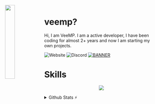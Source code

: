 <img align='left' src='./asset/ava.png' width='25%' heigh="35%">

# veemp?

Hi, I am VeeMP. I am a active developer, I have been coding for almost 2+ years and now I am starting my own projects.

![Website](https://img.shields.io/website?down_color=Red&down_message=Site%20Up&up_color=ff4865&up_message=Site%20Up&url=https%3A%2F%2Fveemp.net)
![Discord](https://img.shields.io/discord/1134073673364549662?color=ff4865&logo=Discord&logoColor=ff4865)
[![BANNER](https://img.shields.io/badge/Discord-%20Seloria%20-ff4865)](https://discord.gg/seloria)

# Skills
<p align="center">
<img src="https://skillicons.dev/icons?i=js,nodejs,vscode,discord,github,html,css,mongodb,ps,ai&theme=dark"
</p>
 
 <details>
  <summary>Github Stats ⚡</summary>
  
  <a href="#">![Github stats](https://github-readme-stats.vercel.app/api?username=v33mp&theme=transparent&count_private=true&hide_border=true&line_height=20)</a>
  <a href="#">![Top Langs](https://github-readme-stats.vercel.app/api/top-langs/?username=v33mp&layout=compact&theme=transparent&count_private=true&hide_border=true)</a>
</details>
